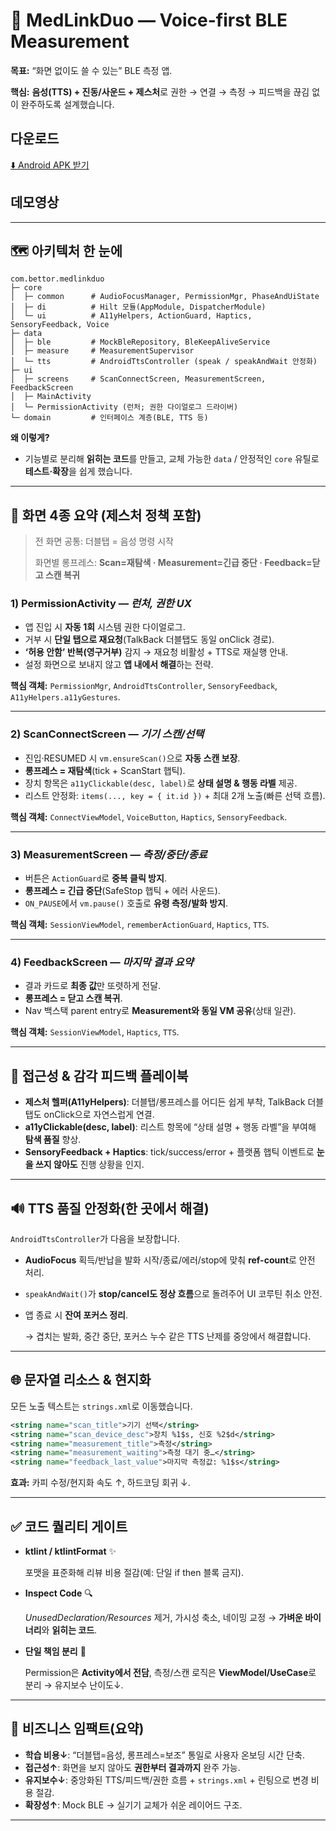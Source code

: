 # 🚀 MedLinkDuo — Voice-first BLE Measurement

**목표:** “화면 없이도 쓸 수 있는” BLE 측정 앱.

**핵심:** **음성(TTS) + 진동/사운드 + 제스처**로 권한 → 연결 → 측정 → 피드백을 끊김 없이 완주하도록 설계했습니다.

## 다운로드

[⬇️ Android APK 받기](https://github.com/theBettor/MedLinkDuo/releases/tag/apk)

## 데모영상

---

## 🗺️ 아키텍처 한 눈에

```
com.bettor.medlinkduo
├─ core
│  ├─ common      # AudioFocusManager, PermissionMgr, PhaseAndUiState
│  ├─ di          # Hilt 모듈(AppModule, DispatcherModule)
│  └─ ui          # A11yHelpers, ActionGuard, Haptics, SensoryFeedback, Voice
├─ data
│  ├─ ble         # MockBleRepository, BleKeepAliveService
│  ├─ measure     # MeasurementSupervisor
│  └─ tts         # AndroidTtsController (speak / speakAndWait 안정화)
├─ ui
│  ├─ screens     # ScanConnectScreen, MeasurementScreen, FeedbackScreen
│  ├─ MainActivity
│  └─ PermissionActivity (런처; 권한 다이얼로그 드라이버)
└─ domain         # 인터페이스 계층(BLE, TTS 등)

```

**왜 이렇게?**

- 기능별로 분리해 **읽히는 코드**를 만들고, 교체 가능한 `data` / 안정적인 `core` 유틸로 **테스트·확장**을 쉽게 했습니다.

---

## 📱 화면 4종 요약 (제스처 정책 포함)

> 전 화면 공통: 더블탭 = 음성 명령 시작
> 
> 
> 화면별 롱프레스: **Scan=재탐색 · Measurement=긴급 중단 · Feedback=닫고 스캔 복귀**
> 

### 1) PermissionActivity — *런처, 권한 UX*

- 앱 진입 시 **자동 1회** 시스템 권한 다이얼로그.
- 거부 시 **단일 탭으로 재요청**(TalkBack 더블탭도 동일 onClick 경로).
- **‘허용 안함’ 반복(영구거부)** 감지 → 재요청 비활성 + TTS로 재실행 안내.
- 설정 화면으로 보내지 않고 **앱 내에서 해결**하는 전략.

**핵심 객체:** `PermissionMgr`, `AndroidTtsController`, `SensoryFeedback`, `A11yHelpers.a11yGestures`.

---

### 2) ScanConnectScreen — *기기 스캔/선택*

- 진입·RESUMED 시 `vm.ensureScan()`으로 **자동 스캔 보장**.
- **롱프레스 = 재탐색**(tick + ScanStart 햅틱).
- 장치 항목은 `a11yClickable(desc, label)`로 **상태 설명 & 행동 라벨** 제공.
- 리스트 안정화: `items(..., key = { it.id })` + 최대 2개 노출(빠른 선택 흐름).

**핵심 객체:** `ConnectViewModel`, `VoiceButton`, `Haptics`, `SensoryFeedback`.

---

### 3) MeasurementScreen — *측정/중단/종료*

- 버튼은 `ActionGuard`로 **중복 클릭 방지**.
- **롱프레스 = 긴급 중단**(SafeStop 햅틱 + 에러 사운드).
- `ON_PAUSE`에서 `vm.pause()` 호출로 **유령 측정/발화 방지**.

**핵심 객체:** `SessionViewModel`, `rememberActionGuard`, `Haptics`, `TTS`.

---

### 4) FeedbackScreen — *마지막 결과 요약*

- 결과 카드로 **최종 값**만 또렷하게 전달.
- **롱프레스 = 닫고 스캔 복귀**.
- Nav 백스택 parent entry로 **Measurement와 동일 VM 공유**(상태 일관).

**핵심 객체:** `SessionViewModel`, `Haptics`, `TTS`.

---

## 🧏 접근성 & 감각 피드백 플레이북

- **제스처 헬퍼(A11yHelpers)**: 더블탭/롱프레스를 어디든 쉽게 부착, TalkBack 더블탭도 onClick으로 자연스럽게 연결.
- **a11yClickable(desc, label)**: 리스트 항목에 “상태 설명 + 행동 라벨”을 부여해 **탐색 품질** 향상.
- **SensoryFeedback + Haptics**: tick/success/error + 플랫폼 햅틱 이벤트로 **눈을 쓰지 않아도** 진행 상황을 인지.

---

## 🔊 TTS 품질 안정화(한 곳에서 해결)

`AndroidTtsController`가 다음을 보장합니다.

- **AudioFocus** 획득/반납을 발화 시작/종료/에러/stop에 맞춰 **ref-count**로 안전 처리.
- `speakAndWait()`가 **stop/cancel도 정상 흐름**으로 돌려주어 UI 코루틴 취소 안전.
- 앱 종료 시 **잔여 포커스 정리**.
    
    → 겹치는 발화, 중간 중단, 포커스 누수 같은 TTS 난제를 중앙에서 해결합니다.
    

---

## 🌐 문자열 리소스 & 현지화

모든 노출 텍스트는 `strings.xml`로 이동했습니다.

```xml
<string name="scan_title">기기 선택</string>
<string name="scan_device_desc">장치 %1$s, 신호 %2$d</string>
<string name="measurement_title">측정</string>
<string name="measurement_waiting">측정 대기 중…</string>
<string name="feedback_last_value">마지막 측정값: %1$s</string>

```

**효과:** 카피 수정/현지화 속도 ↑, 하드코딩 회귀 ↓.

---

## ✅ 코드 퀄리티 게이트

- **ktlint / ktlintFormat** ✨
    
    포맷을 표준화해 리뷰 비용 절감(예: 단일 if then 블록 금지).
    
- **Inspect Code** 🔍
    
    *UnusedDeclaration/Resources* 제거, 가시성 축소, 네이밍 교정 → **가벼운 바이너리**와 **읽히는 코드**.
    
- **단일 책임 분리** 🧱
    
    Permission은 **Activity에서 전담**, 측정/스캔 로직은 **ViewModel/UseCase**로 분리 → 유지보수 난이도↓.
    

---

## 💼 비즈니스 임팩트(요약)

- **학습 비용↓**: “더블탭=음성, 롱프레스=보조” 통일로 사용자 온보딩 시간 단축.
- **접근성↑**: 화면을 보지 않아도 **권한부터 결과까지** 완주 가능.
- **유지보수↓**: 중앙화된 TTS/피드백/권한 흐름 + `strings.xml` + 린팅으로 변경 비용 절감.
- **확장성↑**: Mock BLE → 실기기 교체가 쉬운 레이어드 구조.

---
